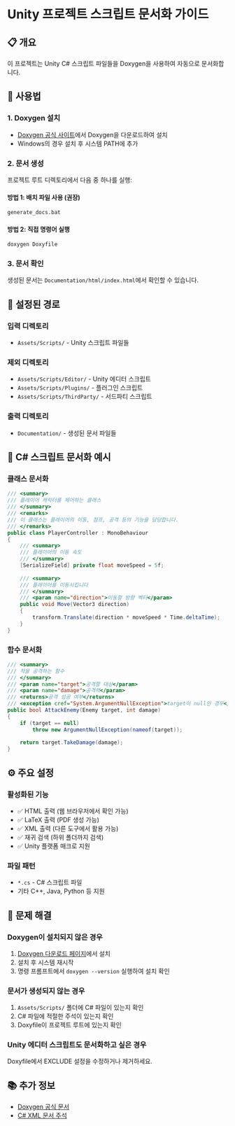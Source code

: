 # Unity 프로젝트 스크립트 문서화 가이드

## 📋 개요
이 프로젝트는 Unity C# 스크립트 파일들을 Doxygen을 사용하여 자동으로 문서화합니다.

## 🚀 사용법

### 1. Doxygen 설치
- [Doxygen 공식 사이트](https://www.doxygen.nl/download.html)에서 Doxygen을 다운로드하여 설치
- Windows의 경우 설치 후 시스템 PATH에 추가

### 2. 문서 생성
프로젝트 루트 디렉토리에서 다음 중 하나를 실행:

#### 방법 1: 배치 파일 사용 (권장)
```bash
generate_docs.bat
```

#### 방법 2: 직접 명령어 실행
```bash
doxygen Doxyfile
```

### 3. 문서 확인
생성된 문서는 `Documentation/html/index.html`에서 확인할 수 있습니다.

## 📁 설정된 경로

### 입력 디렉토리
- `Assets/Scripts/` - Unity 스크립트 파일들

### 제외 디렉토리
- `Assets/Scripts/Editor/` - Unity 에디터 스크립트
- `Assets/Scripts/Plugins/` - 플러그인 스크립트
- `Assets/Scripts/ThirdParty/` - 서드파티 스크립트

### 출력 디렉토리
- `Documentation/` - 생성된 문서 파일들

## 📝 C# 스크립트 문서화 예시

### 클래스 문서화
```csharp
/// <summary>
/// 플레이어 캐릭터를 제어하는 클래스
/// </summary>
/// <remarks>
/// 이 클래스는 플레이어의 이동, 점프, 공격 등의 기능을 담당합니다.
/// </remarks>
public class PlayerController : MonoBehaviour
{
    /// <summary>
    /// 플레이어의 이동 속도
    /// </summary>
    [SerializeField] private float moveSpeed = 5f;
    
    /// <summary>
    /// 플레이어를 이동시킵니다
    /// </summary>
    /// <param name="direction">이동할 방향 벡터</param>
    public void Move(Vector3 direction)
    {
        transform.Translate(direction * moveSpeed * Time.deltaTime);
    }
}
```

### 함수 문서화
```csharp
/// <summary>
/// 적을 공격하는 함수
/// </summary>
/// <param name="target">공격할 대상</param>
/// <param name="damage">공격력</param>
/// <returns>공격 성공 여부</returns>
/// <exception cref="System.ArgumentNullException">target이 null인 경우</exception>
public bool AttackEnemy(Enemy target, int damage)
{
    if (target == null)
        throw new ArgumentNullException(nameof(target));
        
    return target.TakeDamage(damage);
}
```

## ⚙️ 주요 설정

### 활성화된 기능
- ✅ HTML 출력 (웹 브라우저에서 확인 가능)
- ✅ LaTeX 출력 (PDF 생성 가능)
- ✅ XML 출력 (다른 도구에서 활용 가능)
- ✅ 재귀 검색 (하위 폴더까지 검색)
- ✅ Unity 플랫폼 매크로 지원

### 파일 패턴
- `*.cs` - C# 스크립트 파일
- 기타 C++, Java, Python 등 지원

## 🔧 문제 해결

### Doxygen이 설치되지 않은 경우
1. [Doxygen 다운로드 페이지](https://www.doxygen.nl/download.html)에서 설치
2. 설치 후 시스템 재시작
3. 명령 프롬프트에서 `doxygen --version` 실행하여 설치 확인

### 문서가 생성되지 않는 경우
1. `Assets/Scripts/` 폴더에 C# 파일이 있는지 확인
2. C# 파일에 적절한 주석이 있는지 확인
3. Doxyfile이 프로젝트 루트에 있는지 확인

### Unity 에디터 스크립트도 문서화하고 싶은 경우
Doxyfile에서 EXCLUDE 설정을 수정하거나 제거하세요.

## 📚 추가 정보
- [Doxygen 공식 문서](https://www.doxygen.nl/manual/index.html)
- [C# XML 문서 주석](https://docs.microsoft.com/ko-kr/dotnet/csharp/codedoc)
